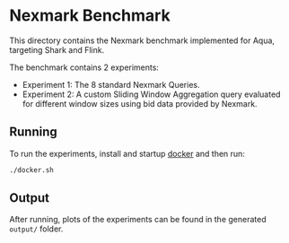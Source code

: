 # Nexmark Benchmark

This directory contains the Nexmark benchmark implemented for Aqua, targeting Shark and Flink.

The benchmark contains 2 experiments:
* Experiment 1: The 8 standard Nexmark Queries.
* Experiment 2: A custom Sliding Window Aggregation query evaluated for different window sizes using bid data provided by Nexmark.

## Running

To run the experiments, install and startup [docker](https://docs.docker.com/) and then run:

```bash
./docker.sh
```

## Output

After running, plots of the experiments can be found in the generated `output/` folder.
